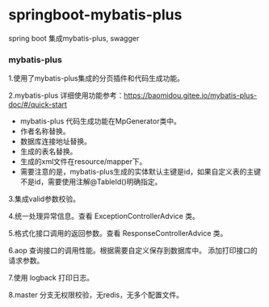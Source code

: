 # springboot-mybatis-plus

spring boot 集成mybatis-plus, swagger

### mybatis-plus 
1.使用了mybatis-plus集成的分页插件和代码生成功能。

2.mybatis-plus 详细使用功能参考：https://baomidou.gitee.io/mybatis-plus-doc/#/quick-start
+ mybatis-plus 代码生成功能在MpGenerator类中。    
+ 作者名称替换。     
+ 数据库连接地址替换。  
+ 生成的表名替换。    
+ 生成的xml文件在resource/mapper下。    
+ 需要注意的是，mybatis-plus生成的实体默认主键是id，如果自定义表的主键不是id，需要使用注解@TableId()明确指定。

3.集成valid参数校验。

4.统一处理异常信息。查看 ExceptionControllerAdvice 类。

5.格式化接口调用的返回参数。查看 ResponseControllerAdvice 类。

6.aop 查询接口的调用性能。根据需要自定义保存到数据库中。
    添加打印接口的请求参数。
    
7.使用 logback 打印日志。

8.master 分支无权限校验，无redis，无多个配置文件。